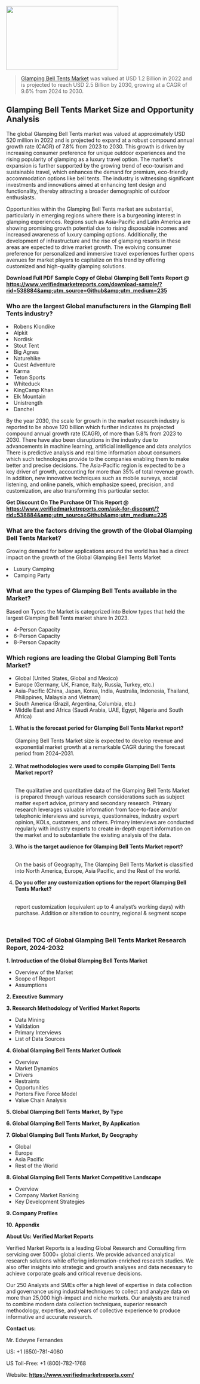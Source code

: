 <img src="https://ffe5etoiles.com/wp-content/uploads/2024/12/MST1-300x171.png" alt="" width="300" height="171" class="alignnone size-medium wp-image-20088" /><blockquote><p><p><a href="https://www.verifiedmarketreports.com/download-sample/?rid=538884&utm_source=Github&utm_medium=235" target="_blank">Glamping Bell Tents Market</a> was valued at USD 1.2 Billion in 2022 and is projected to reach USD 2.5 Billion by 2030, growing at a CAGR of 9.6% from 2024 to 2030.</p></blockquote><p><h2>Glamping Bell Tents Market Size and Opportunity Analysis</h2><p>The global Glamping Bell Tents market was valued at approximately USD 520 million in 2022 and is projected to expand at a robust compound annual growth rate (CAGR) of 7.8% from 2023 to 2030. This growth is driven by increasing consumer preference for unique outdoor experiences and the rising popularity of glamping as a luxury travel option. The market's expansion is further supported by the growing trend of eco-tourism and sustainable travel, which enhances the demand for premium, eco-friendly accommodation options like bell tents. The industry is witnessing significant investments and innovations aimed at enhancing tent design and functionality, thereby attracting a broader demographic of outdoor enthusiasts.</p><p>Opportunities within the Glamping Bell Tents market are substantial, particularly in emerging regions where there is a burgeoning interest in glamping experiences. Regions such as Asia-Pacific and Latin America are showing promising growth potential due to rising disposable incomes and increased awareness of luxury camping options. Additionally, the development of infrastructure and the rise of glamping resorts in these areas are expected to drive market growth. The evolving consumer preference for personalized and immersive travel experiences further opens avenues for market players to capitalize on this trend by offering customized and high-quality glamping solutions.</p></p><p class=""><strong>Download Full PDF Sample Copy of Global Glamping Bell Tents Report @ <a href="https://www.verifiedmarketreports.com/download-sample/?rid=538884&amp;utm_source=Github&amp;utm_medium=235" target="_blank">https://www.verifiedmarketreports.com/download-sample/?rid=538884&amp;utm_source=Github&amp;utm_medium=235</a></strong></p><h3 id="" class="">Who are the largest Global manufacturers in the Glamping Bell Tents industry?</h3><p><li>Robens Klondike</li><li> Alpkit</li><li> Nordisk</li><li> Stout Tent</li><li> Big Agnes</li><li> Naturehike</li><li> Quest Adventure</li><li> Karma</li><li> Teton Sports</li><li> Whiteduck</li><li> KingCamp Khan</li><li> Elk Mountain</li><li> Unistrength</li><li> Danchel</li></p><div class=""><div class="" dir="" data-message-author-role="" data-message-id="" data-message-model-slug=""><div class=""><div class=""><div class=""><div class="" dir="" data-message-author-role="" data-message-id="" data-message-model-slug=""><div class=""><div class=""><p>By the year 2030, the scale for growth in the market research industry is reported to be above 120 billion which further indicates its projected compound annual growth rate (CAGR), of more than 5.8% from 2023 to 2030. There have also been disruptions in the industry due to advancements in machine learning, artificial intelligence and data analytics There is predictive analysis and real time information about consumers which such technologies provide to the companies enabling them to make better and precise decisions. The Asia-Pacific region is expected to be a key driver of growth, accounting for more than 35% of total revenue growth. In addition, new innovative techniques such as mobile surveys, social listening, and online panels, which emphasize speed, precision, and customization, are also transforming this particular sector.</p><p><strong>Get Discount On The Purchase Of This Report @&nbsp; <a href="https://www.verifiedmarketreports.com/ask-for-discount/?rid=538884&amp;utm_source=Github&amp;utm_medium=235" target="_blank">https://www.verifiedmarketreports.com/ask-for-discount/?rid=538884&amp;utm_source=Github&amp;utm_medium=235</a></strong></p></div></div></div></div></div></div></div></div><h3 id="" class="">What are the factors driving the growth of the Global Glamping Bell Tents Market?</h3><p id="" class="">Growing demand for below applications around the world has had a direct impact on the growth of the Global Glamping Bell Tents Market</p><p id="" class=""><li>Luxury Camping</li><li> Camping Party</li></p><h3 id="" class="">What are the types of Glamping Bell Tents available in the Market?</h3><p id="" class="">Based on Types the Market is categorized into Below types that held the largest Glamping Bell Tents market share In 2023.</p><p id="" class=""><li>4-Person Capacity</li><li> 6-Person Capacity</li><li> 8-Person Capacity</li></p><h3 id="" class="">Which regions are leading the Global Glamping Bell Tents Market?</h3><ul><li>Global (United States, Global and Mexico)</li><li>Europe (Germany, UK, France, Italy, Russia, Turkey, etc.)</li><li>Asia-Pacific (China, Japan, Korea, India, Australia, Indonesia, Thailand, Philippines, Malaysia and Vietnam)</li><li>South America (Brazil, Argentina, Columbia, etc.)</li><li>Middle East and Africa (Saudi Arabia, UAE, Egypt, Nigeria and South Africa)</li></ul><p><ol><li><strong>What is the forecast period for Glamping Bell Tents Market report?<br /></strong><br /><span data-sheets-root="1" data-sheets-value="{&quot;1&quot;:2,&quot;2&quot;:&quot;XXXX size is expected to develop revenue and exponential market growth at a remarkable CAGR during the forecast period from 2024&ndash;2030.&quot;}" data-sheets-userformat="{&quot;2&quot;:12674,&quot;4&quot;:{&quot;1&quot;:2,&quot;2&quot;:16776960},&quot;10&quot;:2,&quot;11&quot;:0,&quot;15&quot;:&quot;Arial&quot;,&quot;16&quot;:12}">Glamping Bell Tents Market size is expected to develop revenue and exponential market growth at a remarkable CAGR during the forecast period from 2024&ndash;2031.</span><br /><br /></li><li><strong>What methodologies were used to compile Glamping Bell Tents Market report?<br /><br /></strong><p>The qualitative and quantitative data of the&nbsp;Glamping Bell Tents Market is prepared through various research considerations such as subject matter expert advice, primary and secondary research. Primary research leverages valuable information from face-to-face and/or telephonic interviews and surveys, questionnaires, industry expert opinion, KOLs, customers, and others. Primary interviews are conducted regularly with industry experts to create in-depth expert information on the market and to substantiate the existing analysis of the data.&nbsp;</p></li><li><strong>Who is the target audience for Glamping Bell Tents Market report?<br /><br /></strong><p>On the basis of Geography, The&nbsp;Glamping Bell Tents Market is classified into North America, Europe, Asia Pacific, and the Rest of the world.</p></li><li><strong>Do you offer any customization options for the report Glamping Bell Tents Market?<br /><br /></strong><p>report customization (equivalent up to 4 analyst&rsquo;s working days) with purchase. Addition or alteration to country, regional &amp; segment scope</p><p>&nbsp;</p></li></ol></p><h3 id="" class="">Detailed TOC of Global Glamping Bell Tents Market Research Report, 2024-2032</h3><p id="" class=""><strong>1. Introduction of the Global Glamping Bell Tents Market</strong></p><ul><li>Overview of the Market</li><li>Scope of Report</li><li>Assumptions</li></ul><p id="" class=""><strong>2. Executive Summary</strong></p><p id="" class=""><strong>3. Research Methodology of&nbsp;Verified Market Reports</strong></p><ul><li>Data Mining</li><li>Validation</li><li>Primary Interviews</li><li>List of Data Sources</li></ul><p id="" class=""><strong>4. Global Glamping Bell Tents Market Outlook</strong></p><ul><li>Overview</li><li>Market Dynamics</li><li>Drivers</li><li>Restraints</li><li>Opportunities</li><li>Porters Five Force Model</li><li>Value Chain Analysis</li></ul><p id="" class=""><strong>5. Global Glamping Bell Tents Market, By&nbsp;Type</strong></p><p id="" class=""><strong>6. Global Glamping Bell Tents Market, By Application</strong></p><p id="" class=""><strong>7. Global Glamping Bell Tents Market, By Geography</strong></p><ul><li>Global</li><li>Europe</li><li>Asia Pacific</li><li>Rest of the World</li></ul><p id="" class=""><strong>8. Global Glamping Bell Tents Market Competitive Landscape</strong></p><ul><li>Overview</li><li>Company Market Ranking</li><li>Key Development Strategies</li></ul><p id="" class=""><strong>9. Company Profiles</strong></p><p id="" class=""><strong>10. Appendix</strong></p><p id="" class=""><strong>About Us: Verified Market Reports</strong></p><p id="" class="">Verified Market Reports is a leading Global Research and Consulting firm servicing over 5000+ global clients. We provide advanced analytical research solutions while offering information-enriched research studies. We also offer insights into strategic and growth analyses and data necessary to achieve corporate goals and critical revenue decisions.</p><p id="" class="">Our 250 Analysts and SMEs offer a high level of expertise in data collection and governance using industrial techniques to collect and analyze data on more than 25,000 high-impact and niche markets. Our analysts are trained to combine modern data collection techniques, superior research methodology, expertise, and years of collective experience to produce informative and accurate research.</p><p id="" class=""><strong>Contact us:</strong></p><p id="" class="">Mr. Edwyne Fernandes</p><p id="" class="">US: +1 (650)-781-4080</p><p id="" class="">US Toll-Free: +1 (800)-782-1768</p><p id="" class="">Website: <a target="" data-test-app-aware-link=""><strong>https://www.verifiedmarketreports.com/</strong></a></p>
